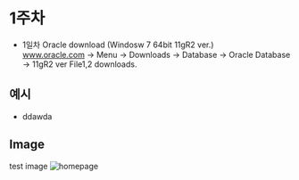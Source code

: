 # 1주차 
- 1일차 
Oracle download (Windosw 7 64bit 11gR2 ver.)\
www.oracle.com -> Menu -> Downloads -> Database -> Oracle Database -> 11gR2 ver File1,2 downloads.


## 예시	
- ddawda

## Image
test image
![homepage](https://github.com/yoonkt200/DataScience/week1/week1_images/1.PNG)